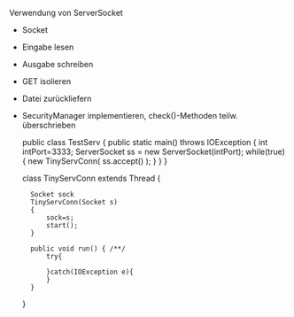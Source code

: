 Verwendung von ServerSocket

- Socket
- Eingabe lesen
- Ausgabe schreiben
- GET isolieren
- Datei zurückliefern
- SecurityManager implementieren, check()-Methoden teilw. überschrieben

	public class TestServ
	{
		public static main() throws IOException {
			int intPort=3333;
			ServerSocket ss = new ServerSocket(intPort);
			while(true) {
				new TinyServConn( ss.accept() );
			}
		}
	}
	
	class TinyServConn extends Thread {
	
		Socket sock
		TinyServConn(Socket s)
		{
			sock=s;
			start();
		}
	
		public void run() {	/**/
			try{
			
			}catch(IOException e){
			}
		}
	}
